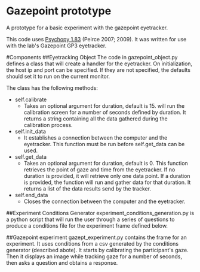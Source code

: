 # Gazepoint prototype
A prototype for a basic experiment with the gazepoint eyetracker. 

This code uses [Psychopy 1.83](http://www.psychopy.org/) (Peirce 2007; 2009). It was written for use with the lab's Gazepoint GP3 eyetracker.

#Components
##Eyetracking Object
The code in gazepoint_object.py defines a class that will create a handler for the eyetracker. On initialization, the host ip and port can be specified. If they are not specified, the defaults should set it to run on the current monitor.

The class has the following methods:
* self.calibrate
  * Takes an optional argument for duration, default is 15. will run the calibration screen for a number of seconds defined by duration. It returns a string containing all the data gathered during the calibration process.
* self.init_data
  * It establishes a connection between the computer and the eyetracker. This function must be run before self.get_data can be used.
* self.get_data
  * Takes an optional argument for duration, default is 0. This function retrieves the point of gaze and time from the eyetracker. If no duration is provided, it will retrieve only one data point. If a duration is provided, the function will run and gather data for that duration. It returns a list of the data results send by the tracker.
* self.end_data
  * Closes the connection between the computer and the eyetracker.
  
##Experiment Conditions Generator
experiment_conditions_generation.py is a python script that will run the user through a series of questions to produce a conditions file for the experiment frame defined below.

##Gazepoint experiment
gazept_experiment.py contains the frame for an experiment. It uses conditions from a csv generated by the conditions generator (described abote). It starts by calibrating the participant's gaze. Then it displays an image while tracking gaze for a number of seconds, then asks a question and obtains a response.
